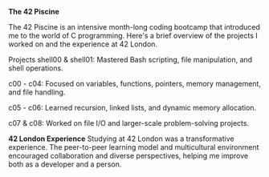 **The 42 Piscine**

The 42 Piscine is an intensive month-long coding bootcamp that introduced me to the world of C programming. Here's a brief overview of the projects I worked on and the experience at 42 London.

Projects
shell00 & shell01: Mastered Bash scripting, file manipulation, and shell operations.

c00 - c04: Focused on variables, functions, pointers, memory management, and file handling.

c05 - c06: Learned recursion, linked lists, and dynamic memory allocation.

c07 & c08: Worked on file I/O and larger-scale problem-solving projects.

**42 London Experience**
Studying at 42 London was a transformative experience. The peer-to-peer learning model and multicultural environment encouraged collaboration and diverse perspectives, helping me improve both as a developer and a person.
